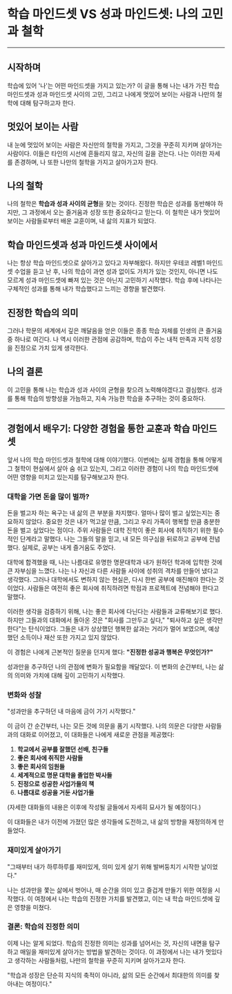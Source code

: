 # **학습 마인드셋 VS 성과 마인드셋: 나의 고민과 철학**

---

## **시작하며**

학습에 있어 '나'는 어떤 마인드셋을 가지고 있는가? 이 글을 통해 나는 내가 가진 학습 마인드셋과 성과 마인드셋 사이의 고민, 그리고 나에게 멋있어 보이는 사람과 나만의 철학에 대해 탐구하고자 한다.

## **멋있어 보이는 사람**

내 눈에 멋있어 보이는 사람은 자신만의 철학을 가지고, 그것을 꾸준히 지키며 살아가는 사람이다. 이들은 타인의 시선에 흔들리지 않고, 자신의 길을 걷는다. 나는 이러한 자세를 존경하며, 나 또한 나만의 철학을 가지고 살아가고자 한다.

## **나의 철학**

나의 철학은 **학습과 성과 사이의 균형**을 찾는 것이다. 진정한 학습은 성과를 동반해야 하지만, 그 과정에서 오는 즐거움과 성장 또한 중요하다고 믿는다. 이 철학은 내가 멋있어 보이는 사람들로부터 배운 교훈이며, 내 삶의 지표가 되었다.

## **학습 마인드셋과 성과 마인드셋 사이에서**

나는 항상 학습 마인드셋으로 살아가고 있다고 자부해왔다. 하지만 우테코 레벨1 마인드셋 수업을 듣고 난 후, 나의 학습이 과연 성과 없이도 가치가 있는 것인지, 아니면 나도 모르게 성과 마인드셋에 빠져 있는 것은 아닌지 고민하기 시작했다. 학습 후에 나타나는 구체적인 성과를 통해 내가 학습했다고 느끼는 경향을 발견했다.

## **진정한 학습의 의미**

그러나 학문의 세계에서 깊은 깨달음을 얻은 이들은 종종 학습 자체를 인생의 큰 즐거움 중 하나로 여긴다. 나 역시 이러한 관점에 공감하며, 학습이 주는 내적 만족과 지적 성장을 진정으로 가치 있게 생각한다.

## **나의 결론**

이 고민을 통해 나는 학습과 성과 사이의 균형을 찾으려 노력해야겠다고 결심했다. 성과를 통해 학습의 방향성을 가늠하고, 지속 가능한 학습을 추구하는 것이 중요하다.

---

## **경험에서 배우기: 다양한 경험을 통한 교훈과 학습 마인드셋**

앞서 나의 학습 마인드셋과 철학에 대해 이야기했다. 이번에는 실제 경험을 통해 어떻게 그 철학이 현실에서 살아 숨 쉬고 있는지, 그리고 이러한 경험이 나의 학습 마인드셋에 어떤 영향을 미치고 있는지를 탐구해보고자 한다.

### **대학을 가면 돈을 많이 벌까?**

돈을 벌고자 하는 욕구는 내 삶의 큰 부분을 차지했다. 얼마나 많이 벌고 싶었는지는 중요하지 않았다. 중요한 것은 내가 먹고살 만큼, 그리고 우리 가족이 행복할 만큼 충분한 돈을 벌고 싶었다는 점이다. 주위 사람들은 대학 진학이 좋은 회사에 취직하기 위한 필수적인 단계라고 말했다. 나는 그들의 말을 믿고, 내 모든 의구심을 뒤로하고 공부에 전념했다. 실제로, 공부는 내게 즐거움도 주었다.

대학에 합격했을 때, 나는 나름대로 유명한 명문대학과 내가 원하던 학과에 입학한 것에 큰 자부심을 느꼈다. 나는 나 자신과 다른 사람들 사이에 성취의 격차를 만들어 냈다고 생각했다. 그러나 대학에서도 변하지 않는 현실은, 다시 한번 공부에 매진해야 한다는 것이었다. 사람들은 여전히 좋은 회사에 취직하려면 학점과 프로젝트에 전념해야 한다고 말했다.

이러한 생각을 검증하기 위해, 나는 좋은 회사에 다닌다는 사람들과 교류해보기로 했다. 하지만 그들과의 대화에서 돌아온 것은 "회사를 그만두고 싶다," "퇴사하고 싶은 생각만 한다"는 탄식이었다. 그들은 내가 상상했던 행복한 삶과는 거리가 멀어 보였으며, 예상했던 소득이나 재산 또한 가지고 있지 않았다.

이 경험은 나에게 근본적인 질문을 던지게 했다: **"진정한 성공과 행복은 무엇인가?"**

성과만을 추구하던 나의 관점에 변화가 필요함을 깨달았다. 이 변화의 순간부터, 나는 삶의 의미와 가치에 대해 깊이 고민하기 시작했다.

### **변화와 성찰**

"성과만을 추구하던 내 마음에 금이 가기 시작했다."

이 금이 간 순간부터, 나는 모든 것에 의문을 품기 시작했다. 나의 의문은 다양한 사람들과의 대화로 이어졌고, 이 대화들은 나에게 새로운 관점을 제공했다:

1. **학교에서 공부를 잘했던 선배, 친구들**
2. **좋은 회사에 취직한 사람들**
3. **좋은 회사의 임원들**
4. **세계적으로 명문 대학을 졸업한 박사들**
5. **진정으로 성공한 사업가들의 책**
6. **나름대로 성공을 거둔 사업가들**

(자세한 대화들의 내용은 이후에 작성될 글들에서 자세히 묘사가 될 예정이다.)

이 대화들은 내가 이전에 가졌던 많은 생각들에 도전하고, 내 삶의 방향을 재정의하게 만들었다.

### **재미있게 살아가기**

"그때부터 내가 하루하루를 재미있게, 의미 있게 살기 위해 발버둥치기 시작한 날이었다."

나는 성과만을 쫓는 삶에서 벗어나, 매 순간을 의미 있고 즐겁게 만들기 위한 여정을 시작했다. 이 여정에서 나는 학습의 진정한 가치를 발견했고, 이는 내 학습 마인드셋에 깊은 영향을 미쳤다.

### **결론: 학습의 진정한 의미**

이제 나는 알게 되었다. 학습의 진정한 의미는 성과를 넘어서는 것, 자신의 내면을 탐구하고 매일을 재미있게 살아가는 방법을 발견하는 것이다. 이 과정에서 나는 내가 멋있다고 생각하는 사람들처럼, 나만의 철학을 꾸준히 지키며 살아가고자 한다.

"학습과 성장은 단순히 지식의 축적이 아니라, 삶의 모든 순간에서 최대한의 의미를 찾아내는 여정이다."
